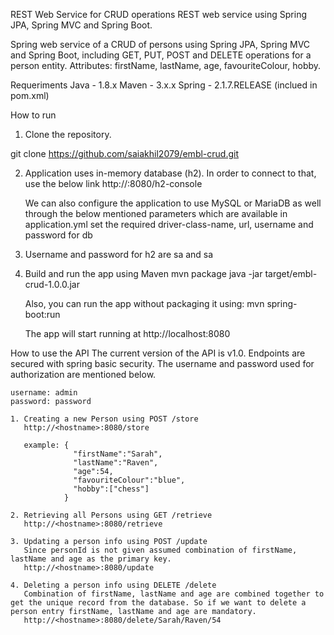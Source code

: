 REST Web Service for CRUD operations
REST web service using Spring JPA, Spring MVC and Spring Boot.

Spring web service of a CRUD of persons using Spring JPA, Spring MVC and Spring Boot, including GET, PUT, POST and DELETE operations for a person entity.
Attributes: firstName, lastName, age, favouriteColour, hobby.

Requeriments
Java - 1.8.x
Maven - 3.x.x
Spring - 2.1.7.RELEASE (inclued in pom.xml)

How to run

1. Clone the repository.

git clone https://github.com/saiakhil2079/embl-crud.git

2. Application uses in-memory database (h2). In order to connect to that, use the below link
   http://<hostname>:8080/h2-console

   We can also configure the application to use MySQL or MariaDB as well through the below mentioned parameters which are available in application.yml
   set the required driver-class-name, url, username and password for db

3. Username and password for h2 are sa and sa
4. Build and run the app using Maven
   mvn package
   java -jar target/embl-crud-1.0.0.jar
   
   Also, you can run the app without packaging it using:
mvn spring-boot:run

   The app will start running at http://localhost:8080
   
How to use the API
	The current version of the API is v1.0.  Endpoints are secured with spring basic security. The username and password used for authorization are mentioned below.

	username: admin
	password: password
	
	1. Creating a new Person using POST	/store
	   http://<hostname>:8080/store
	   
	   example: {
                  "firstName":"Sarah",
                  "lastName":"Raven",
                  "age":54,
                  "favouriteColour":"blue",
                  "hobby":["chess"]
                }
				
	2. Retrieving all Persons using GET /retrieve	
       http://<hostname>:8080/retrieve

    3. Updating a person info using POST /update
	   Since personId is not given assumed combination of firstName, lastName and age as the primary key.
	   http://<hostname>:8080/update

    4. Deleting a person info using DELETE /delete
	   Combination of firstName, lastName and age are combined together to get the unique record from the database. So if we want to delete a person entry firstName, lastName and age are mandatory.
	   http://<hostname>:8080/delete/Sarah/Raven/54